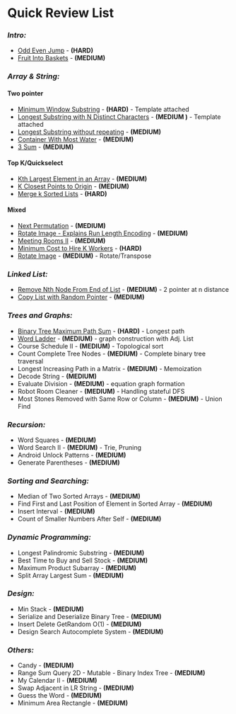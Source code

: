 # **Quick Review List**

### _**Intro:**_
* [Odd Even Jump](intro/OddEvenJump.java) - **(HARD)**
* [Fruit Into Baskets](intro/OddEvenJump.java) - **(MEDIUM)**

### _**Array & String:**_
#### **Two pointer**
* [Minimum Window Substring](arraynstring/MinimumWindowSubstring.java) - **(HARD)** - Template attached
* [Longest Substring with N Distinct Characters](arraynstring/LongestSubstrWithNDistinctChars.java) - **(MEDIUM
)** - Template attached
* [Longest Substring without repeating](arraynstring/LongestSubstringWithourRepeat.java) - **(MEDIUM)**
* [Container With Most Water](arraynstring/ContainerWithMostWater.java) - **(MEDIUM)**
* [3 Sum](arraynstring/ThreeSum.java) - **(MEDIUM)**

#### **Top K/Quickselect**
* [Kth Largest Element in an Array](arraynstring/KthLargestInArray.java) - **(MEDIUM)**
* [K Closest Points to Origin](arraynstring/KClosestPointsToOrigin.java) - **(MEDIUM)**
* [Merge k Sorted Lists](arraynstring/MergeKLists.java) - **(HARD)**

#### **Mixed**
* [Next Permutation](arraynstring/NextPermutation.java) - **(MEDIUM)**
* [Rotate Image - Explains Run Length Encoding](arraynstring/RotateImage.java) - **(MEDIUM)**
* [Meeting Rooms II](arraynstring/MeetingRoomsII.java) - **(MEDIUM)**
* [Minimum Cost to Hire K Workers](arraynstring/MinCostToHireKWorkers.java) - **(HARD)**
* [Rotate Image](arraynstring/RotateImage.java) - **(MEDIUM)** - Rotate/Transpose

### _**Linked List:**_
* [Remove Nth Node From End of List](list/RemoveNthNodeFromEnd.java) - **(MEDIUM)** - 2 pointer at n distance
* [Copy List with Random Pointer](list/CopyListwithRandomPointer.java) - **(MEDIUM)**

### _**Trees and Graphs:**_
* [Binary Tree Maximum Path Sum](treesngrapsh/BinaryTreeMaxPathSum.java) - **(HARD)** - Longest path
* [Word Ladder](treesngrapsh/WordLadder.java) - **(MEDIUM)** - graph construction with Adj. List
* Course Schedule II - **(MEDIUM)** - Topological sort
* Count Complete Tree Nodes - **(MEDIUM)** - Complete binary tree traversal
* Longest Increasing Path in a Matrix - **(MEDIUM)** - Memoization
* Decode String - **(MEDIUM)**
* Evaluate Division - **(MEDIUM)** - equation graph formation
* Robot Room Cleaner - **(MEDIUM)** - Handling stateful DFS
* Most Stones Removed with Same Row or Column - **(MEDIUM)** - Union Find

### _**Recursion:**_
* Word Squares - **(MEDIUM)**
* Word Search II - **(MEDIUM)** - Trie, Pruning
* Android Unlock Patterns - **(MEDIUM)**
* Generate Parentheses - **(MEDIUM)**

### _**Sorting and Searching:**_
* Median of Two Sorted Arrays - **(MEDIUM)**
* Find First and Last Position of Element in Sorted Array - **(MEDIUM)**
* Insert Interval - **(MEDIUM)**
* Count of Smaller Numbers After Self - **(MEDIUM)**

### _**Dynamic Programming:**_
* Longest Palindromic Substring - **(MEDIUM)**
* Best Time to Buy and Sell Stock - **(MEDIUM)**
* Maximum Product Subarray - **(MEDIUM)**
* Split Array Largest Sum - **(MEDIUM)**

### _**Design:**_
* Min Stack - **(MEDIUM)**
* Serialize and Deserialize Binary Tree - **(MEDIUM)**
* Insert Delete GetRandom O(1) - **(MEDIUM)**
* Design Search Autocomplete System - **(MEDIUM)**

### _**Others:**_
* Candy - **(MEDIUM)**
* Range Sum Query 2D - Mutable - Binary Index Tree - **(MEDIUM)**
* My Calendar II - **(MEDIUM)**
* Swap Adjacent in LR String - **(MEDIUM)**
* Guess the Word - **(MEDIUM)**
* Minimum Area Rectangle - **(MEDIUM)**